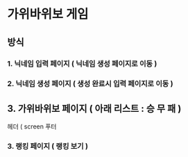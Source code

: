 # 가위바위보 게임 

## 방식
### 1. 닉네임 입력 페이지 ( 닉네임 생성 페이지로 이동 )
### 2. 닉네임 생성 페이지 ( 생성 완료시 입력 페이지로 이동 )

## 3. 가위바위보 페이지 ( 아래 리스트 : 승 무 패 )
헤더 ( 
screen 
푸터

### 3. 랭킹 페이지 ( 랭킹 보기 ) 
